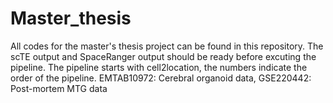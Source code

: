 # Master_thesis
All codes for the master's thesis project can be found in this repository.
The scTE output and SpaceRanger output should be ready before excuting the pipeline.
The pipeline starts with cell2location, the numbers indicate the order of the pipeline.
EMTAB10972: Cerebral organoid data, GSE220442: Post-mortem MTG data
